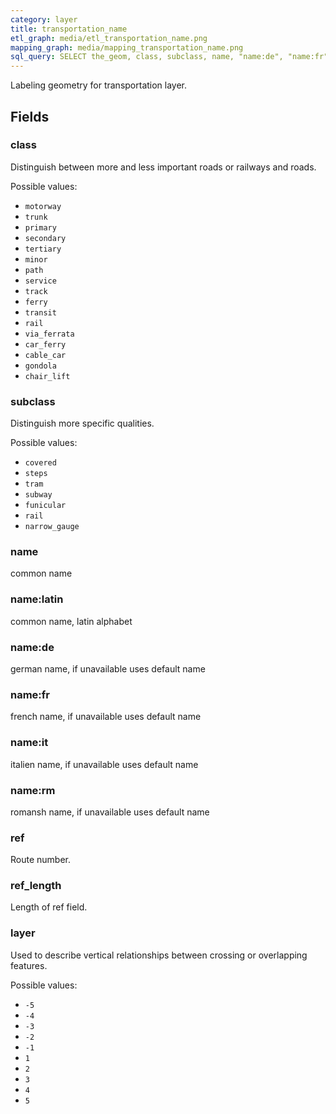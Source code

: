 ```yaml
---
category: layer
title: transportation_name
etl_graph: media/etl_transportation_name.png
mapping_graph: media/mapping_transportation_name.png
sql_query: SELECT the_geom, class, subclass, name, "name:de", "name:fr", "name:it", "name:rm", "name:latin", ref, ref_length, layer FROM lbm.layer_transportation_name(ST_SetSRID('BOX3D(-20037508.34 -20037508.34, 20037508.34 20037508.34)'::box3d, 3857 ), 14)
---
```

Labeling geometry for transportation layer.

## Fields

### class

Distinguish between more and less important roads or railways and roads.

Possible values:

- `motorway`
- `trunk`
- `primary`
- `secondary`
- `tertiary`
- `minor`
- `path`
- `service`
- `track`
- `ferry`
- `transit`
- `rail`
- `via_ferrata`
- `car_ferry`
- `cable_car`
- `gondola`
- `chair_lift`


### subclass

Distinguish more specific qualities.

Possible values:

- `covered`
- `steps`
- `tram`
- `subway`
- `funicular`
- `rail`
- `narrow_gauge`


### name

common name

### name:latin

common name, latin alphabet

### name:de

german name, if unavailable uses default name

### name:fr

french name, if unavailable uses default name

### name:it

italien name, if unavailable uses default name

### name:rm

romansh name, if unavailable uses default name

### ref

Route number.

### ref_length

Length of ref field.

### layer

Used to describe vertical relationships between crossing or overlapping features.

Possible values:

- `-5`
- `-4`
- `-3`
- `-2`
- `-1`
- `1`
- `2`
- `3`
- `4`
- `5`





